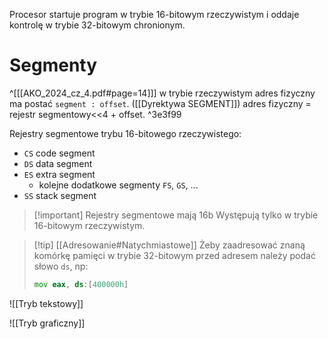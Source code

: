Procesor startuje program w trybie 16-bitowym rzeczywistym i oddaje kontrolę w trybie 32-bitowym chronionym.

# Segmenty
 ^[[[AKO_2024_cz_4.pdf#page=14]]]
w trybie rzeczywistym adres fizyczny ma postać `segment : offset`. ([[Dyrektywa SEGMENT]])
adres fizyczny = rejestr segmentowy<<4 + offset. ^3e3f99

Rejestry segmentowe trybu 16-bitowego rzeczywistego:
- `CS` code segment
- `DS` data segment
- `ES` extra segment
	- kolejne dodatkowe segmenty `FS`, `GS`, ...
- `SS` stack segment 

>[!important] Rejestry segmentowe mają 16b
>Występują tylko w trybie 16-bitowym rzeczywistym.


>[!tip] [[Adresowanie#Natychmiastowe]]
>Żeby zaadresować znaną komórkę pamięci w trybie 32-bitowym przed adresem należy podać słowo `ds`, np:
> ```asm
> mov eax, ds:[400000h]
>```

![[Tryb tekstowy]]

![[Tryb graficzny]]
